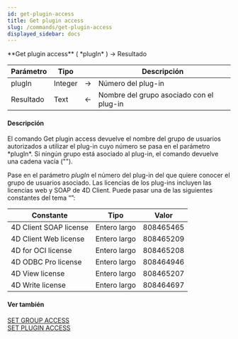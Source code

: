 ```yaml
---
id: get-plugin-access
title: Get plugin access
slug: /commands/get-plugin-access
displayed_sidebar: docs
---
```


<!--REF #_command_.Get plugin access.Syntax-->**Get plugin access** ( *plugIn* ) -> Resultado<!-- END REF-->
<!--REF #_command_.Get plugin access.Params-->
| Parámetro | Tipo |  | Descripción |
| --- | --- | --- | --- |
| plugIn | Integer | &#8594;  | Número del plug-in |
| Resultado | Text | &#8592; | Nombre del grupo asociado con el plug-in |

<!-- END REF-->

#### Descripción 

<!--REF #_command_.Get plugin access.Summary-->El comando Get plugin access devuelve el nombre del grupo de usuarios autorizados a utilizar el plug-in cuyo número se pasa en el parámetro *plugIn*.<!-- END REF--> Si ningún grupo está asociado al plug-in, el comando devuelve una cadena vacía (""). 

Pase en el parámetro *plugIn* el número del plug-in del que quiere conocer el grupo de usuarios asociado. Las licencias de los plug-ins incluyen las licencias web y SOAP de 4D Client. Puede pasar una de las siguientes constantes del tema “”:

| Constante              | Tipo         | Valor     |
| ---------------------- | ------------ | --------- |
| 4D Client SOAP license | Entero largo | 808465465 |
| 4D Client Web license  | Entero largo | 808465209 |
| 4D for OCI license     | Entero largo | 808465208 |
| 4D ODBC Pro license    | Entero largo | 808464946 |
| 4D View license        | Entero largo | 808465207 |
| 4D Write license       | Entero largo | 808464697 |

#### Ver también 

[SET GROUP ACCESS](set-group-access.md)  
[SET PLUGIN ACCESS](set-plugin-access.md)  